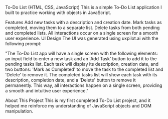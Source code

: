To-Do List (HTML, CSS, JavaScript)
This is a simple To-Do List application I built to practice working with objects in JavaScript.

Features
Add new tasks with a description and creation date.
Mark tasks as completed, moving them to a separate list.
Delete tasks from both pending and completed lists.
All interactions occur on a single screen for a smooth user experience.
UI Design
The UI was generated using uxpilot.ai with the following prompt:

"The To-Do List app will have a single screen with the following elements: an input field to enter a new task and an 'Add Task' button to add it to the pending tasks list. Each task will display its description, creation date, and two buttons: 'Mark as Completed' to move the task to the completed list and 'Delete' to remove it. The completed tasks list will show each task with its description, completion date, and a 'Delete' button to remove it permanently. This way, all interactions happen on a single screen, providing a smooth and intuitive user experience."

About This Project
This is my first completed To-Do List project, and it helped me reinforce my understanding of JavaScript objects and DOM manipulation.